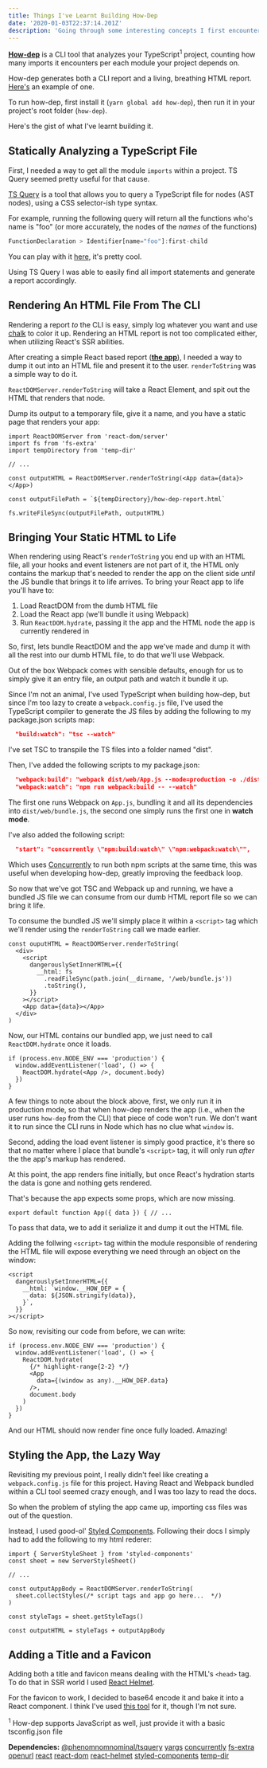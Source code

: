 ```yaml
---
title: Things I've Learnt Building How-Dep
date: '2020-01-03T22:37:14.201Z'
description: 'Going through some interesting concepts I first encountered when building a CLI tool that “counts your imports” and gives you a rough estimation of how dependent you are of your dependencies'
---
```


[**How-dep**](https://github.com/dutzi/how-dep) is a CLI tool that analyzes your TypeScript<sup>1</sup> project, counting how many imports it encounters per each module your project depends on.

How-dep generates both a CLI report and a living, breathing HTML report. [Here's](/static/how-dep-example.html) an example of one.

To run how-dep, first install it (`yarn global add how-dep`), then run it in your project's root folder (`how-dep`).

Here's the gist of what I've learnt building it.

## Statically Analyzing a TypeScript File

<!-- Or, **Easily Traversing and Querying a TS File** -->

First, I needed a way to get all the module `imports` within a project. TS Query seemed pretty useful for that cause.

[TS Query](https://github.com/phenomnomnominal/tsquery) is a tool that allows you to query a TypeScript file for nodes (AST nodes), using a CSS selector-ish type syntax.

For example, running the following query will return all the functions who's name is "foo" (or more accurately, the nodes of the _names_ of the functions)

```js
FunctionDeclaration > Identifier[name="foo"]:first-child
```

You can play with it [here](https://tsquery-playground.firebaseapp.com/), it's pretty cool.

Using TS Query I was able to easily find all import statements and generate a report accordingly.

## Rendering An HTML File From The CLI

<!-- ### Utilizing React's SSR abilities to generate simple HTML file -->

Rendering a report _to_ the CLI is easy, simply log whatever you want and use [chalk](https://github.com/chalk/chalk) to color it up. Rendering an HTML report is not too complicated either, when utilizing React's SSR abilities.

After creating a simple React based report (**[the app](https://github.com/dutzi/how-dep/blob/master/src/web/App.tsx)**), I needed a way to dump it out into an HTML file and present it to the user. `renderToString` was a simple way to do it.

`ReactDOMServer.renderToString` will take a React Element, and spit out the HTML that renders that node.

Dump its output to a temporary file, give it a name, and you have a static page that renders your app:

```tsx
import ReactDOMServer from 'react-dom/server'
import fs from 'fs-extra'
import tempDirectory from 'temp-dir'

// ...

const outputHTML = ReactDOMServer.renderToString(<App data={data}></App>)

const outputFilePath = `${tempDirectory}/how-dep-report.html`

fs.writeFileSync(outputFilePath, outputHTML)
```

<!-- ## hydrate -->

## Bringing Your Static HTML to Life

When rendering using React's `renderToString` you end up with an HTML file, all your hooks and event listeners are not part of it, the HTML only contains the markup that's needed to render the app on the client side _until_ the JS bundle that brings it to life arrives. To bring your React app to life you'll have to:

1. Load ReactDOM from the dumb HTML file
2. Load the React app (we'll bundle it using Webpack)
3. Run `ReactDOM.hydrate`, passing it the app and the HTML node the app is currently rendered in

So, first, lets bundle ReactDOM and the app we've made and dump it with all the rest into our dumb HTML file, to do that we'll use Webpack.

Out of the box Webpack comes with sensible defaults, enough for us to simply give it an entry file, an output path and watch it bundle it up.

Since I'm not an animal, I've used TypeScript when building how-dep, but since I'm too lazy to create a `webpack.config.js` file, I've used the TypeScript compiler to generate the JS files by adding the following to my package.json scripts map:

```json
  "build:watch": "tsc --watch"
```

I've set TSC to transpile the TS files into a folder named "dist".

Then, I've added the following scripts to my package.json:

```json
  "webpack:build": "webpack dist/web/App.js --mode=production -o ./dist/web/bundle.js",
  "webpack:watch": "npm run webpack:build -- --watch"
```

The first one runs Webpack on `App.js`, bundling it and all its dependencies into `dist/web/bundle.js`, the second one simply runs the first one in **watch mode**.

I've also added the following script:

```json
  "start": "concurrently \"npm:build:watch\" \"npm:webpack:watch\"",
```

Which uses [Concurrently](https://github.com/kimmobrunfeldt/concurrently) to run both npm scripts at the same time, this was useful when developing how-dep, greatly improving the feedback loop.

So now that we've got TSC and Webpack up and running, we have a bundled JS file we can consume from our dumb HTML report file so we can bring it life.

To consume the bundled JS we'll simply place it within a `<script>` tag which we'll render using the `renderToString` call we made earlier.

```tsx
const ouputHTML = ReactDOMServer.renderToString(
  <div>
    <script
      dangerouslySetInnerHTML={{
        __html: fs
          .readFileSync(path.join(__dirname, '/web/bundle.js'))
          .toString(),
      }}
    ></script>
    <App data={data}></App>
  </div>
)
```

Now, our HTML contains our bundled app, we just need to call `ReactDOM.hydrate` once it loads.

```tsx
if (process.env.NODE_ENV === 'production') {
  window.addEventListener('load', () => {
    ReactDOM.hydrate(<App />, document.body)
  })
}
```

A few things to note about the block above, first, we only run it in production mode, so that when how-dep renders the app (i.e., when the user runs `how-dep` from the CLI) that piece of code won't run. We don't want it to run since the CLI runs in Node which has no clue what `window` is.

Second, adding the load event listener is simply good practice, it's there so that no matter where I place that bundle's `<script>` tag, it will only run _after_ the the app's markup has rendered.

At this point, the app renders fine initially, but once React's hydration starts the data is gone and nothing gets rendered.

That's because the app expects some props, which are now missing.

```tsx
export default function App({ data }) { // ...
```

To pass that data, we to add it serialize it and dump it out the HTML file.

Adding the follwing `<script>` tag within the module responsible of rendering the HTML file will expose everything we need through an object on the window:

```tsx
<script
  dangerouslySetInnerHTML={{
    __html: `window.__HOW_DEP = {
      data: ${JSON.stringify(data)},
    }`,
  }}
></script>
```

So now, revisiting our code from before, we can write:

```tsx
if (process.env.NODE_ENV === 'production') {
  window.addEventListener('load', () => {
    ReactDOM.hydrate(
      {/* highlight-range{2-2} */}
      <App
        data={(window as any).__HOW_DEP.data}
      />,
      document.body
    )
  })
}
```

And our HTML should now render fine once fully loaded. Amazing!

## Styling the App, the Lazy Way

Revisiting my previous point, I really didn't feel like creating a `webpack.config.js` file for this project. Having React and Webpack bundled within a CLI tool seemed crazy enough, and I was too lazy to read the docs.

So when the problem of styling the app came up, importing css files was out of the question.

Instead, I used good-ol' [Styled Components](https://www.styled-components.com/). Following their docs I simply had to add the following to my html rederer:

```tsx
import { ServerStyleSheet } from 'styled-components'
const sheet = new ServerStyleSheet()

// ...

const outputAppBody = ReactDOMServer.renderToString(
  sheet.collectStyles(/* script tags and app go here...  */)
)

const styleTags = sheet.getStyleTags()

const outputHTML = styleTags + outputAppBody
```

## Adding a Title and a Favicon

Adding both a title and favicon means dealing with the HTML's `<head>` tag. To do that in SSR world I used [React Helmet](https://github.com/nfl/react-helmet).

For the favicon to work, I decided to base64 encode it and bake it into a React component. I think I've used [this tool](https://www.base64-image.de/) for it, though I'm not sure.

<sup>1</sup> How-dep supports JavaScript as well, just provide it with a basic tsconfig.json file

<div class="dependencies test2">

**Dependencies:**
<span class="dep">[@phenomnomnominal/tsquery](https://npmjs.com/package/@phenomnomnominal/tsquery)</span>
<span class="dep">[yargs](https://npmjs.com/package/yargs)</span>
<span class="dep">[concurrently](https://npmjs.com/package/concurrently)</span>
<span class="dep">[fs-extra](https://npmjs.com/package/fs-extra)</span>
<span class="dep">[openurl](https://npmjs.com/package/openurl)</span>
<span class="dep">[react](https://npmjs.com/package/react)</span>
<span class="dep">[react-dom](https://npmjs.com/package/react-dom)</span>
<span class="dep">[react-helmet](https://npmjs.com/package/react-helmet)</span>
<span class="dep">[styled-components](https://npmjs.com/package/styled-components)</span>
<span class="dep">[temp-dir](https://npmjs.com/package/temp-dir)</span>

</div>

